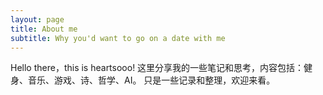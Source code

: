 ```yaml
---
layout: page
title: About me
subtitle: Why you'd want to go on a date with me
---
```


Hello there，this is heartsooo!
这里分享我的一些笔记和思考，内容包括：健身、音乐、游戏、诗、哲学、AI。
只是一些记录和整理，欢迎来看。
